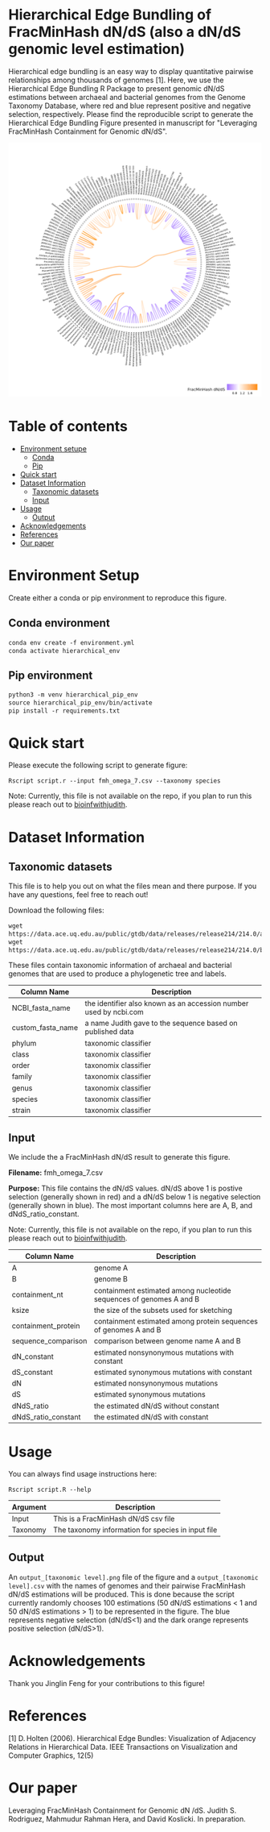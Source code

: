 # Hierarchical Edge Bundling of FracMinHash dN/dS (also a dN/dS genomic level estimation)

Hierarchical edge bundling is an easy way to display quantitative pairwise relationships among thousands of genomes [1]. Here, we use the Hierarchical Edge Bundling R Package to present genomic dN/dS estimations between archaeal and bacterial genomes from the Genome Taxonomy Database, where red and blue represent positive and negative selection, respectively. Please find the reproducible script to generate the Hierarchical Edge Bundling Figure presented in manuscript for "Leveraging FracMinHash Containment for Genomic dN/dS". 

![Figure](./figures/output_species.png)

# Table of contents

- [Environment setupe](#Environment-Setup)
    - [Conda](#Conda-environment)
    - [Pip](#Pip-environment)
- [Quick start](#Quick-start)
- [Dataset Information](#Dataset-Information)
    - [Taxonomic datasets](#Taxonomic-datasets)
    - [Input](#Input)
- [Usage](#Usage)
    - [Output](#Output)
- [Acknowledgements](#Acknowledgements)
- [References](#References)
- [Our paper](#Our-paper)

# Environment Setup

Create either a conda or pip environment to reproduce this figure.

## Conda environment

```
conda env create -f environment.yml
conda activate hierarchical_env
```

## Pip environment

```
python3 -m venv hierarchical_pip_env
source hierarchical_pip_env/bin/activate
pip install -r requirements.txt
```

# Quick start

Please execute the following script to generate figure:

```
Rscript script.r --input fmh_omega_7.csv --taxonomy species
```

Note: Currently, this file is not available on the repo, if you plan to run this please reach out to [bioinfwithjudith](https://github.com/bioinfwithjudith).

# Dataset Information

## Taxonomic datasets

This file is to help you out on what the files mean and there purpose. If you have any questions, feel free to reach out!

Download the following files:

```
wget https://data.ace.uq.edu.au/public/gtdb/data/releases/release214/214.0/ar53_taxonomy_r214.tsv
wget https://data.ace.uq.edu.au/public/gtdb/data/releases/release214/214.0/bac120_taxonomy_r214.tsv
```

These files contain taxonomic information of archaeal and bacterial genomes that are used to produce a phylogenetic tree and labels. 

| Column Name | Description |
|---|---|
| NCBI_fasta_name | the identifier also known as an accession number used by ncbi.com |
| custom_fasta_name | a name Judith gave to the sequence based on published data |
| phylum | taxonomic classifier |
| class | taxonomix classifier |
| order | taxonomix classifier |
| family | taxonomix classifier |
| genus | taxonomix classifier |
| species | taxonomix classifier |
| strain | taxonomix classifier |

## Input

We include the a FracMinHash dN/dS result to generate this figure.

**Filename:** fmh_omega_7.csv 

**Purpose:** This file contains the dN/dS values. dN/dS above 1 is postive selection (generally shown in red) and a dN/dS below 1 is negative selection (generally shown in blue). The most important columns here are A, B, and dNdS_ratio_constant.

Note: Currently, this file is not available on the repo, if you plan to run this please reach out to [bioinfwithjudith](https://github.com/bioinfwithjudith).

<!-- Find it here: /data/jzr5814/sourmash_dnds_estimation/for_jinglin/fmh_omega_7.csv -->

| Column Name | Description |
|---|---|
| A | genome A |
| B | genome B |
| containment_nt | containment estimated among nucleotide sequences of genomes A and B |
| ksize | the size of the subsets used for sketching |
| containment_protein | containment estimated among protein sequences of genomes A and B |
| sequence_comparison | comparison between genome name A and B |
| dN_constant | estimated nonsynonymous mutations with constant |
| dS_constant | estimated synonymous mutations with constant |
| dN | estimated nonsynonymous mutations |
| dS | estimated synonymous mutations |
| dNdS_ratio | the estimated dN/dS without constant |
| dNdS_ratio_constant | the estimated dN/dS with constant |

# Usage

You can always find usage instructions here:

```
Rscript script.R --help
```

| Argument | Description |
|---|---|
| Input | This is a FracMinHash dN/dS csv file |
| Taxonomy | The taxonomy information for species in input file |

## Output

An `output_[taxonomic level].png` file of the figure and a `output_[taxonomic level].csv` with the names of genomes and their pairwise FracMinHash dN/dS estimations will be produced. This is done because the script currently randomly chooses 100 estimations (50 dN/dS estimations < 1 and 50 dN/dS estimations > 1) to be represented in the figure. The blue represents negative selection (dN/dS<1) and the dark orange represents positive selection (dN/dS>1).

<!--
# Demo

Please follow and run jupyter notebook instructions here: [DnDs-visualization/Hierarchical_Edge_Bundling_tree/GTDB/test-code_GTDB copy_jzr_modify.ipynb](https://github.com/KoslickiLab/DnDs-visualization/blob/main/Hierarchical_Edge_Bundling_tree/GTDB/test-code_GTDB%20copy_jzr_modify.ipynb)
-->

# Acknowledgements

Thank you Jinglin Feng for your contributions to this figure!

# References

[1] D. Holten (2006). Hierarchical Edge Bundles: Visualization of Adjacency Relations in Hierarchical Data. IEEE Transactions on Visualization and Computer Graphics, 12(5)

# Our paper

Leveraging FracMinHash Containment for Genomic dN /dS. Judith S. Rodriguez,
Mahmudur Rahman Hera, and David Koslicki. In preparation.

